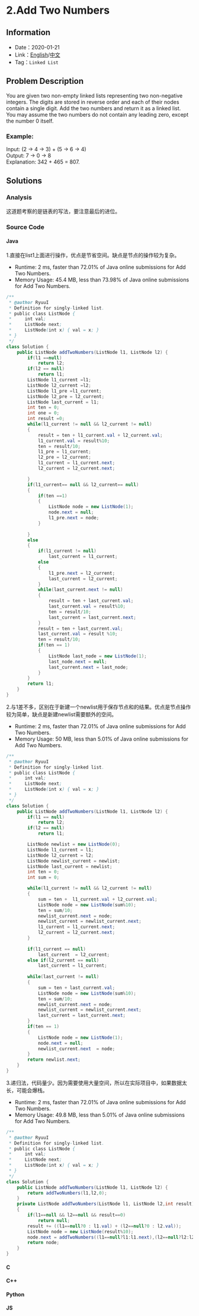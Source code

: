 # 2.Add Two Numbers
## Information
* Date：2020-01-21
* Link：[English](https://leetcode.com/problems/add-two-numbers/)/[中文](https://leetcode-cn.com/problems/add-two-numbers/)
* Tag：`Linked List`

## Problem Description
You are given two non-empty linked lists representing two non-negative integers. The digits are stored in reverse order and each of their nodes contain a single digit. Add the two numbers and return it as a linked list.  
You may assume the two numbers do not contain any leading zero, except the number 0 itself.  
### Example:
Input: (2 -> 4 -> 3) + (5 -> 6 -> 4)   
Output: 7 -> 0 -> 8   
Explanation: 342 + 465 = 807.   

## Solutions
### Analysis
这道题考察的是链表的写法，要注意最后的进位。
### Source Code
#### Java
1.直接在list1上面进行操作，优点是节省空间。缺点是节点的操作较为复杂。
* Runtime: 2 ms, faster than 72.01% of Java online submissions for Add Two Numbers.
* Memory Usage: 45.4 MB, less than 73.98% of Java online submissions for Add Two Numbers.
```Java
/**
 * @author RyuuI
 * Definition for singly-linked list.
 * public class ListNode {
 *     int val;
 *     ListNode next;
 *     ListNode(int x) { val = x; }
 * }
 */
class Solution {
    public ListNode addTwoNumbers(ListNode l1, ListNode l2) {
        if(l1 ==null)
            return l2;
        if(l2 == null)
            return l1;
        ListNode l1_current =l1;
        ListNode l2_current =l2;
        ListNode l1_pre =l1_current;
        ListNode l2_pre = l2_current;
        ListNode last_current = l1;
        int ten = 0;
        int one = 0;
        int result =0;
        while(l1_current != null && l2_current != null)
        {
            result = ten + l1_current.val + l2_current.val;
            l1_current.val = result%10;
            ten = result/10;
            l1_pre = l1_current;
            l2_pre = l2_current;
            l1_current = l1_current.next;
            l2_current = l2_current.next;

        }
        if(l1_current== null && l2_current== null)
        {
            if(ten ==1)
            {
                ListNode node = new ListNode(1);
                node.next = null;
                l1_pre.next = node;
            }
            
        }
        else
        {
            if(l1_current != null)
                last_current = l1_current;
            else
            {
                l1_pre.next = l2_current;
                last_current = l2_current;
            }
            while(last_current.next != null)
            {
                result = ten + last_current.val;
                last_current.val = result%10;
                ten = result/10;
                last_current = last_current.next;
            }
            result = ten + last_current.val;
            last_current.val = result %10;
            ten = result/10;      
            if(ten == 1)
            {
                ListNode last_node = new ListNode(1);
                last_node.next = null;
                last_current.next = last_node;
            }
        } 
        return l1;
    }
}
```
2.与1差不多，区别在于新建一个newlist用于保存节点和的结果。优点是节点操作较为简单，缺点是新建newlist需要额外的空间。
* Runtime: 2 ms, faster than 72.01% of Java online submissions for Add Two Numbers.
* Memory Usage: 50 MB, less than 5.01% of Java online submissions for Add Two Numbers.
```Java
/**
 * @author RyuuI
 * Definition for singly-linked list.
 * public class ListNode {
 *     int val;
 *     ListNode next;
 *     ListNode(int x) { val = x; }
 * }
 */
class Solution {
    public ListNode addTwoNumbers(ListNode l1, ListNode l2) {
    	if(l1 == null)
    		return l2;
    	if(l2 == null)
    		return l1;

    	ListNode newlist = new ListNode(0);
    	ListNode l1_current = l1;
    	ListNode l2_current = l2;
		ListNode newlist_current = newlist;
		ListNode last_current = newlist;
		int ten = 0;
		int sum = 0;

    	while(l1_current != null && l2_current != null)
		{
			sum = ten +  l1_current.val + l2_current.val;
			ListNode node = new ListNode(sum%10);
			ten = sum/10;
			newlist_current.next = node;
			newlist_current = newlist_current.next;
			l1_current = l1_current.next;
			l2_current = l2_current.next;
		}
		
		if(l1_current == null)
			last_current  = l2_current;
		else if(l2_current == null)
			last_current = l1_current;
		
		while(last_current != null)
		{
			sum = ten + last_current.val;
			ListNode node = new ListNode(sum%10);
			ten = sum/10;
			newlist_current.next = node;
			newlist_current = newlist_current.next;
			last_current = last_current.next;
		}
		if(ten == 1)
		{
			ListNode node = new ListNode(1);
			node.next = null;
			newlist_current.next  = node;
		}
		return newlist.next;    
    }
}
```
3.递归法，代码量少。因为需要使用大量空间，所以在实际项目中，如果数据太长，可能会爆栈。
* Runtime: 2 ms, faster than 72.01% of Java online submissions for Add Two Numbers.
* Memory Usage: 49.8 MB, less than 5.01% of Java online submissions for Add Two Numbers.
```Java
/**
 * @author RyuuI
 * Definition for singly-linked list.
 * public class ListNode {
 *     int val;
 *     ListNode next;
 *     ListNode(int x) { val = x; }
 * }
 */
class Solution {
    public ListNode addTwoNumbers(ListNode l1, ListNode l2) {
        return addTwoNumbers(l1,l2,0);
    }
	private ListNode addTwoNumbers(ListNode l1, ListNode l2,int result)
	{
		if(l1==null && l2==null && result==0)
			return null;
		result += ((l1==null?0 : l1.val) + (l2==null?0 : l2.val));
		ListNode node = new ListNode(result%10);
		node.next = addTwoNumbers((l1==null?l1:l1.next),(l2==null?l2:l2.next),result/10);
		return node;
	}
}
```
#### C
#### C++
#### Python
#### JS
